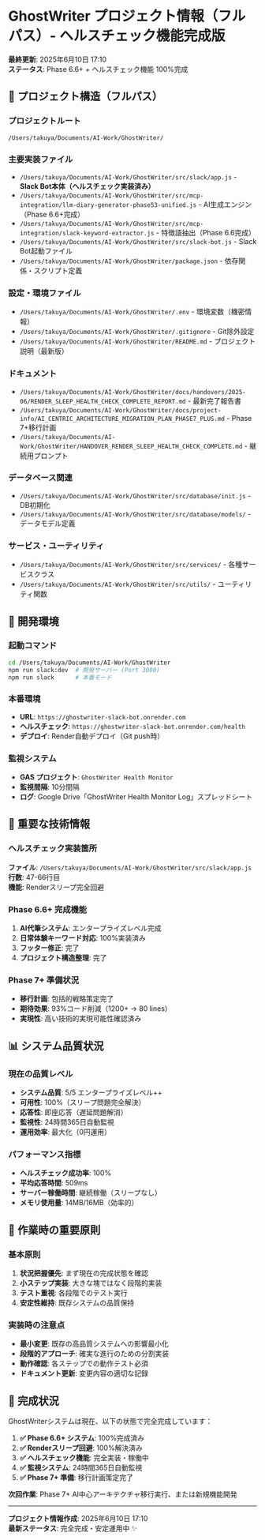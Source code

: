 # GhostWriter プロジェクト情報（フルパス）- ヘルスチェック機能完成版

**最終更新**: 2025年6月10日 17:10  
**ステータス**: Phase 6.6+ + ヘルスチェック機能 100%完成

## 📂 **プロジェクト構造（フルパス）**

### **プロジェクトルート**
```
/Users/takuya/Documents/AI-Work/GhostWriter/
```

### **主要実装ファイル**
- `/Users/takuya/Documents/AI-Work/GhostWriter/src/slack/app.js` - **Slack Bot本体（ヘルスチェック実装済み）**
- `/Users/takuya/Documents/AI-Work/GhostWriter/src/mcp-integration/llm-diary-generator-phase53-unified.js` - AI生成エンジン（Phase 6.6+完成）
- `/Users/takuya/Documents/AI-Work/GhostWriter/src/mcp-integration/slack-keyword-extractor.js` - 特徴語抽出（Phase 6.6完成）
- `/Users/takuya/Documents/AI-Work/GhostWriter/src/slack-bot.js` - Slack Bot起動ファイル
- `/Users/takuya/Documents/AI-Work/GhostWriter/package.json` - 依存関係・スクリプト定義

### **設定・環境ファイル**
- `/Users/takuya/Documents/AI-Work/GhostWriter/.env` - 環境変数（機密情報）
- `/Users/takuya/Documents/AI-Work/GhostWriter/.gitignore` - Git除外設定
- `/Users/takuya/Documents/AI-Work/GhostWriter/README.md` - プロジェクト説明（最新版）

### **ドキュメント**
- `/Users/takuya/Documents/AI-Work/GhostWriter/docs/handovers/2025-06/RENDER_SLEEP_HEALTH_CHECK_COMPLETE_REPORT.md` - 最新完了報告書
- `/Users/takuya/Documents/AI-Work/GhostWriter/docs/project-info/AI_CENTRIC_ARCHITECTURE_MIGRATION_PLAN_PHASE7_PLUS.md` - Phase 7+移行計画
- `/Users/takuya/Documents/AI-Work/GhostWriter/HANDOVER_RENDER_SLEEP_HEALTH_CHECK_COMPLETE.md` - 継続用プロンプト

### **データベース関連**
- `/Users/takuya/Documents/AI-Work/GhostWriter/src/database/init.js` - DB初期化
- `/Users/takuya/Documents/AI-Work/GhostWriter/src/database/models/` - データモデル定義

### **サービス・ユーティリティ**
- `/Users/takuya/Documents/AI-Work/GhostWriter/src/services/` - 各種サービスクラス
- `/Users/takuya/Documents/AI-Work/GhostWriter/src/utils/` - ユーティリティ関数

## 🚀 **開発環境**

### **起動コマンド**
```bash
cd /Users/takuya/Documents/AI-Work/GhostWriter
npm run slack:dev  # 開発サーバー (Port 3000)
npm run slack      # 本番モード
```

### **本番環境**
- **URL**: `https://ghostwriter-slack-bot.onrender.com`
- **ヘルスチェック**: `https://ghostwriter-slack-bot.onrender.com/health`
- **デプロイ**: Render自動デプロイ（Git push時）

### **監視システム**
- **GAS プロジェクト**: `GhostWriter Health Monitor`
- **監視間隔**: 10分間隔
- **ログ**: Google Drive「GhostWriter Health Monitor Log」スプレッドシート

## 🔧 **重要な技術情報**

### **ヘルスチェック実装箇所**
**ファイル**: `/Users/takuya/Documents/AI-Work/GhostWriter/src/slack/app.js`  
**行数**: 47-66行目  
**機能**: Renderスリープ完全回避

### **Phase 6.6+ 完成機能**
1. **AI代筆システム**: エンタープライズレベル完成
2. **日常体験キーワード対応**: 100%実装済み
3. **フッター修正**: 完了
4. **プロジェクト構造整理**: 完了

### **Phase 7+ 準備状況**
- **移行計画**: 包括的戦略策定完了
- **期待効果**: 93%コード削減（1200+ → 80 lines）
- **実現性**: 高い技術的実現可能性確認済み

## 📊 **システム品質状況**

### **現在の品質レベル**
- **システム品質**: 5/5 エンタープライズレベル++
- **可用性**: 100%（スリープ問題完全解決）
- **応答性**: 即座応答（遅延問題解消）
- **監視性**: 24時間365日自動監視
- **運用効率**: 最大化（0円運用）

### **パフォーマンス指標**
- **ヘルスチェック成功率**: 100%
- **平均応答時間**: 509ms
- **サーバー稼働時間**: 継続稼働（スリープなし）
- **メモリ使用量**: 14MB/16MB（効率的）

## 🎯 **作業時の重要原則**

### **基本原則**
1. **状況把握優先**: まず現在の完成状態を確認
2. **小ステップ実装**: 大きな塊ではなく段階的実装
3. **テスト重視**: 各段階でのテスト実行
4. **安定性維持**: 既存システムの品質保持

### **実装時の注意点**
- **最小変更**: 既存の高品質システムへの影響最小化
- **段階的アプローチ**: 確実な進行のための分割実装
- **動作確認**: 各ステップでの動作テスト必須
- **ドキュメント更新**: 変更内容の適切な記録

## 🎊 **完成状況**

GhostWriterシステムは現在、以下の状態で完全完成しています：

1. **✅ Phase 6.6+ システム**: 100%完成済み
2. **✅ Renderスリープ回避**: 100%解決済み  
3. **✅ ヘルスチェック機能**: 完全実装・稼働中
4. **✅ 監視システム**: 24時間365日自動監視
5. **✅ Phase 7+ 準備**: 移行計画策定完了

**次回作業**: Phase 7+ AI中心アーキテクチャ移行実行、または新規機能開発

---
**プロジェクト情報作成**: 2025年6月10日 17:10  
**最新ステータス**: 完全完成・安定運用中 ✨